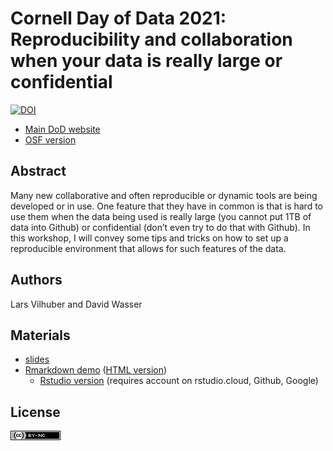 # Cornell Day of Data 2021: Reproducibility and collaboration when your data is really large or confidential

[![DOI](https://img.shields.io/badge/doi%3A-10.17605%2FOSF.IO%2F59MKJ-blue)](https://doi.org/10.17605/OSF.IO/59MKJ)

- [Main DoD website](https://data.research.cornell.edu/content/day-data-2021-schedule-and-information#Large+Confidential+Data)
- [OSF version](https://osf.io/59mkj/)

## Abstract

Many new collaborative and often reproducible or dynamic tools are being developed or in use. One feature that they have in common is that is hard to use them when the data being used is really large (you cannot put 1TB of data into Github) or confidential (don’t even try to do that with Github). In this workshop, I will convey some tips and tricks on how to set up a reproducible environment that allows for such features of the data. 

## Authors

Lars Vilhuber and David Wasser

## Materials

- [slides](Vilhuber-Wasser-Day-of-Data-2021.pptx)
- [Rmarkdown demo](safe-and-efficient.Rmd) ([HTML version](safe-and-efficient.html))
  - [Rstudio version](https://rstudio.cloud/project/2121664) (requires account on rstudio.cloud, Github, Google)

## License

![CC-BY-4.0](images/cc-by-nc.png)


